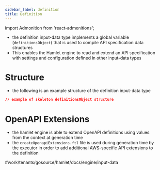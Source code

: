 ```yaml
---
sidebar_label: definition
title: Definition
---
```

import Admonition from 'react-admonitions';

* the definition input-data type implements a global variable (`definitionsObject`) that is used to compile API specification data structures
* This enables the Hamlet engine to read and extend an API specification with settings and configuration defined in other input-data types

# Structure
* the following is an example structure of the definition input-data type

```json
// example of skeleton definitionsObject structure
```

# OpenAPI Extensions
* the hamlet engine is able to extend OpenAPI definitions using values from the context at generation time
* the `createOpenapiExtensions.ftl` file is used during generation time by the executor in order to add additional AWS-specific API extensions to the definition

#work/tenants/gosource/hamlet/docs/engine/input-data
